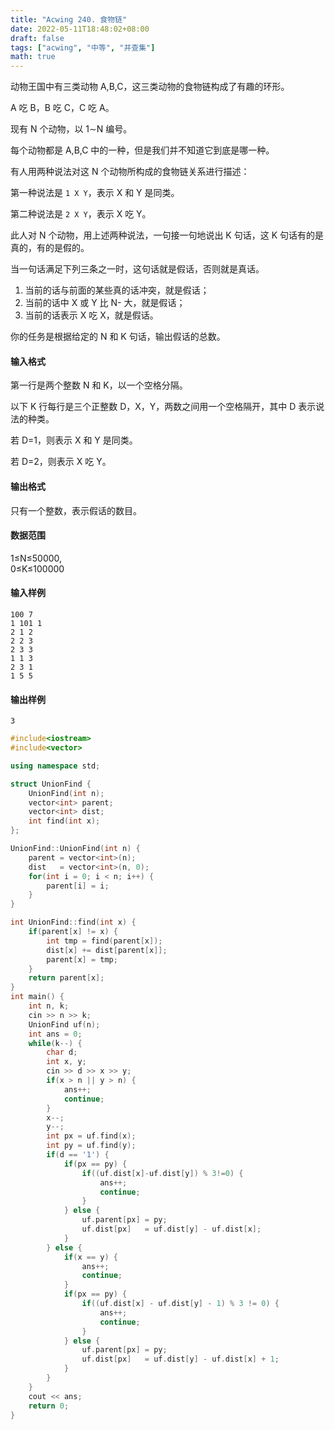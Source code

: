 ```yaml
---
title: "Acwing 240. 食物链"
date: 2022-05-11T18:48:02+08:00
draft: false
tags: ["acwing", "中等", "并查集"]
math: true
---
```


动物王国中有三类动物 A,B,C，这三类动物的食物链构成了有趣的环形。

A 吃 B，B 吃 C，C 吃 A。

现有 N 个动物，以 1∼N 编号。

每个动物都是 A,B,C 中的一种，但是我们并不知道它到底是哪一种。

有人用两种说法对这 N 个动物所构成的食物链关系进行描述：

第一种说法是 `1 X Y`，表示 X 和 Y 是同类。

第二种说法是 `2 X Y`，表示 X 吃 Y。

此人对 N 个动物，用上述两种说法，一句接一句地说出 K 句话，这 K 句话有的是真的，有的是假的。

当一句话满足下列三条之一时，这句话就是假话，否则就是真话。

1. 当前的话与前面的某些真的话冲突，就是假话；
2. 当前的话中 X 或 Y 比 N- 大，就是假话；
3. 当前的话表示 X 吃 X，就是假话。

你的任务是根据给定的 N 和 K 句话，输出假话的总数。

<!--more-->

#### 输入格式

第一行是两个整数 N 和 K，以一个空格分隔。

以下 K 行每行是三个正整数 D，X，Y，两数之间用一个空格隔开，其中 D 表示说法的种类。

若 D=1，则表示 X 和 Y 是同类。

若 D=2，则表示 X 吃 Y。

#### 输出格式

只有一个整数，表示假话的数目。

#### 数据范围

1≤N≤50000,  
0≤K≤100000

#### 输入样例

```
100 7
1 101 1
2 1 2
2 2 3
2 3 3
1 1 3
2 3 1
1 5 5
```

#### 输出样例

```
3
```

```cpp
#include<iostream>
#include<vector>

using namespace std;

struct UnionFind {
    UnionFind(int n);
    vector<int> parent;
    vector<int> dist;
    int find(int x);
};

UnionFind::UnionFind(int n) {
    parent = vector<int>(n);
    dist   = vector<int>(n, 0);
    for(int i = 0; i < n; i++) {
        parent[i] = i;
    }
}

int UnionFind::find(int x) {
    if(parent[x] != x) {
        int tmp = find(parent[x]);
        dist[x] += dist[parent[x]];
        parent[x] = tmp;
    }
    return parent[x];
}
int main() {
    int n, k;
    cin >> n >> k;
    UnionFind uf(n);
    int ans = 0;
    while(k--) {
        char d;
        int x, y;
        cin >> d >> x >> y;
        if(x > n || y > n) {
            ans++;
            continue;
        }
        x--;
        y--;
        int px = uf.find(x);
        int py = uf.find(y);
        if(d == '1') {
            if(px == py) {
                if((uf.dist[x]-uf.dist[y]) % 3!=0) {
                    ans++;
                    continue;
                }
            } else {
                uf.parent[px] = py;
                uf.dist[px]   = uf.dist[y] - uf.dist[x];
            }
        } else {
            if(x == y) {
                ans++;
                continue;
            }
            if(px == py) {
                if((uf.dist[x] - uf.dist[y] - 1) % 3 != 0) {
                    ans++;
                    continue;
                }
            } else {
                uf.parent[px] = py;
                uf.dist[px]   = uf.dist[y] - uf.dist[x] + 1;
            }
        }
    }
    cout << ans;
    return 0;
}
```
